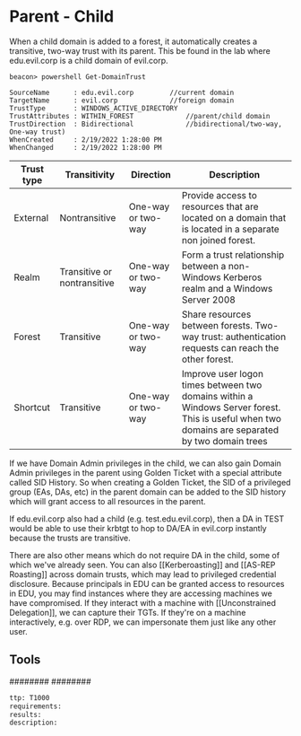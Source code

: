 # Parent - Child
When a child domain is added to a forest, it automatically creates a transitive, two-way trust with its parent. This be found in the lab where edu.evil.corp is a child domain of evil.corp.

```beacon
beacon> powershell Get-DomainTrust

SourceName      : edu.evil.corp			//current domain
TargetName      : evil.corp				//foreign domain
TrustType       : WINDOWS_ACTIVE_DIRECTORY
TrustAttributes : WITHIN_FOREST				//parent/child domain
TrustDirection  : Bidirectional				//bidirectional/two-way, One-way trust)
WhenCreated     : 2/19/2022 1:28:00 PM
WhenChanged     : 2/19/2022 1:28:00 PM
```

| Trust type | Transitivity                | Direction          | Description                                                                                                                                    |
| ---------- | --------------------------- | ------------------ | ---------------------------------------------------------------------------------------------------------------------------------------------- |
| External   | Nontransitive               | One-way or two-way | Provide access to resources that are located on a domain that is located in a separate non joined forest.                                      |
| Realm      | Transitive or nontransitive | One-way or two-way | Form a trust relationship between a non-Windows Kerberos realm and a Windows Server 2008                                                       |
| Forest     | Transitive                  | One-way or two-way | Share resources between forests. Two-way trust: authentication requests can reach the other forest.                                            |
| Shortcut   | Transitive                  | One-way or two-way | Improve user logon times between two domains within a Windows Server forest. This is useful when two domains are separated by two domain trees |

If we have Domain Admin privileges in the child, we can also gain Domain Admin privileges in the parent using Golden Ticket with a special attribute called SID History.  So when creating a Golden Ticket, the SID of a privileged group (EAs, DAs, etc) in the parent domain can be added to the SID history which will grant access to all resources in the parent.

If edu.evil.corp also had a child (e.g. test.edu.evil.corp), then a DA in TEST would be able to use their krbtgt to hop to DA/EA in evil.corp instantly because the trusts are transitive.

There are also other means which do not require DA in the child, some of which we've already seen. You can also [[Kerberoasting]] and [[AS-REP Roasting]] across domain trusts, which may lead to privileged credential disclosure. Because principals in EDU can be granted access to resources in EDU, you may find instances where they are accessing machines we have compromised. If they interact with a machine with [[Unconstrained Delegation]], we can capture their TGTs. If they're on a machine interactively, e.g. over RDP, we can impersonate them just like any other user.

## Tools
########
########


```meta
ttp: T1000
requirements:
results: 
description: 
```